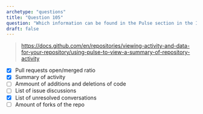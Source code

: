 ```yaml
---
archetype: "questions"
title: "Question 105"
question: "Which information can be found in the Pulse section in the Insights tab of a repository? (Choose three)"
draft: false
---
```





> https://docs.github.com/en/repositories/viewing-activity-and-data-for-your-repository/using-pulse-to-view-a-summary-of-repository-activity
- [x] Pull requests open/merged ratio
- [x] Summary of activity
- [ ] Ammount of additions and deletions of code
- [ ] List of issue discussions
- [x] List of unresolved conversations
- [ ] Amount of forks of the repo
